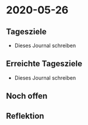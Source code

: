 # 2020-05-26
## Tagesziele
* Dieses Journal schreiben
## Erreichte Tagesziele
* Dieses Journal schreiben
## Noch offen
## Reflektion